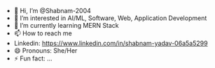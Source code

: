 - 👋 Hi, I’m @Shabnam-2004
- 👀 I’m interested in AI/ML, Software, Web, Application Development
- 🌱 I’m currently learning MERN Stack
- 📫 How to reach me
- Linkedin: https://www.linkedin.com/in/shabnam-yadav-06a5a5299
- 😄 Pronouns: She/Her
- ⚡ Fun fact: ...

<!---
Shabnam-2004/Shabnam-2004 is a ✨ special ✨ repository because its `README.md` (this file) appears on your GitHub profile.
You can click the Preview link to take a look at your changes.
--->
